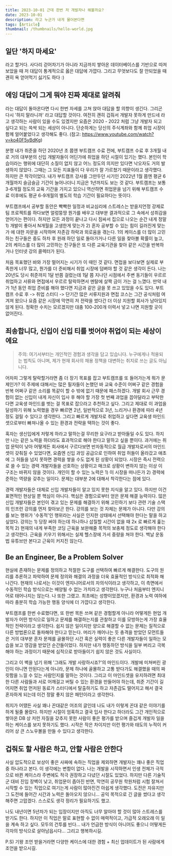 ```yaml
---
title: 2023-10-01 근데 한번 저 개발자나 해볼까요?
date: 2023-10-01
description: 라고 누군가 내게 물어본다면
tags: [Article]
thumbnail: /thumbnails/hello-world.jpg
---
```


## 일단 '하지 마세요'

라고 할거다. 사다리 걷어차기가 아니라 지금까지 쌓아온 데이터베이스를 기반으로 따져보았을 때 저 대답이 통계적으로 옳은 대답에 가깝다. 그리고 무엇보다도 잘 안되었을 때 괜히 욕 얻어먹기 싫기도 하다 :)

## 에잉 대답이 그게 뭐야 진짜 제대로 알려줘

라는 대답이 돌아온다면 다시 한번 자세를 고쳐 앉아 대답을 할 의향이 생긴다. 그리곤 다시 '하지 말라니까' 라고 대답할 것이다. 여전히 괜히 겁줘서 개발자 못하게 만드네 라고 생각하는 사람이 있을 수도 있겠지만 요즘은 2020 - 2022 처럼 그냥 개발자 되고 싶다고 되는 쓱싹 되는 세상이 아니다. 단순하게는 당신의 주식계좌와 함께 취업 시장이 함께 얼어붙었다고 생각해도 좋다. (참고: https://www.youtube.com/watch?v=ko40F5yBdKg)

분명 내가 취준을 하던 2020년 초 쯤엔 부트캠프 수료 전에, 부트캠프 수료 후 3개월 내로 거의 대부분의 신입 개발자들이 어딘가에 취업을 하던 시절이 있기는 했다. 본인이 학습이라는 행위에 대단히 소질이 없지 않고 어느 정도의 의지만 있다면 낙오자도 거의 발생하지 않았다. 그때는 그 모든 지표들이 다 우리가 잘 가르쳤기 때문이라고 생각했다. 하지만 큰 착각이었다. 내가 부트캠프 강사를 그만두던 시기인 2022년 1월 쯤엔 평균 6개월까지 슬금슬금 기간이 늘어나더니 지금은 1년까지도 보는 것 같다. 부트캠프는 보통 3-6개월 정도의 교육 기간을 가지고 있으니 역산하면 취업문을 넘기 위해 부트캠프 수료 이후에도 평균 6-9개월의 별도의 학습 기간이 필요하다는 뜻이다.

부트캠프에서 공부할 동안은 빡빡한 일정과 비교심리에 스트레스는 받을지언정 강제로 팀 프로젝트를 하다보면 얼렁뚱땅 뭔가를 배우고 대부분 결과적으로 그 속에서 성취감을 얻어가는 편이다. 하지만 모든 과정이 끝나고 다시 짐싸서 집으로 나오는 순간 내게 정말 1) 개발이 좋아서 N개월을 고생한게 맞는가 2) 혼자 공부할 수 있는 힘이 길러진게 맞는가 에 대한 자문을 시작하며 자존감 하락과 외로움을 겪는다. 1의 케이스를 더 많이 고민하는 친구들은 중도 하차 후 원래 하던 일로 돌아가거나 다른 일을 찾아볼 확률이 높고, 2의 케이스를 더 많이 고민하는 친구들은 또 다른 교육기관을 찾아 같은 시간을 반복하거나 인터넷 강의 콜렉터가 된다.

처음 목표했던 바와 가장 멀어지는 시기가 이 때인 것 같다. 면접을 보다보면 실제로 부족한게 너무 많고, 뭔가를 더 준비해서 취업 시장에 덤벼야 할 것 같은 생각이 든다. 나는 20년도 당시 취준까지 1달 반쯤 걸렸는데 1달 쯤 지나던 시점에서 주변 동기들이 우르르 취업하고 서류와 면접에서 우르르 탈락하면서 멘탈에 살짝 금이 가는 걸 느꼈다. 만약 내가 1년 동안 취업 준비를 해야 했다면 지금과 같은 글을 못 쓰고 있었을 수도 있다. 부트캠프 수료 후 -> 취업 스터디 -> 단기간 많은 서류지원과 면접 코스는 그간 공식처럼 여겨져 왔으나 요즘 같은 시장에 막연히 저 전략을 썼다간 더 이상 지원할 회사가 남아있지 않게 된다. 정확한 수치는 모르겠지만 대충 100-200개 이력서 넣고 나면 지원할 곳이 없어진다.

## 죄송합니다, 신입이 신입 티를 벗어야 취업이 되는 세상이에요

> 주의: 여기서부터는 개인적인 경험과 생각을 담고 있습니다. 누구에게나 적용되는 법칙도 아니며, 제가 현재 회사의 채용 정책을 대변하는 취지로 쓰는 글도 아닙니다.

어차피 그렇게 탈락할거라면 좀 더 장기 목표를 잡고 부트캠프를 또 들어가는게 뭐가 문제인가? 이 주제에 대해서는 많은 필자들이 논했던 바 교육 수준이 어쩌구 같은 경험을 반복 어쩌구 같은 소리를 똑같이 할 수 밖에 없기 때문에 패스하겠다. 개발 회사 근무 경험이 없는 신입이 내게 자신이 입사 후 해야 할 가장 첫 번째 과업을 꼽아달라고 부탁한다면 교육생 마인드를 벗는 걸 목표로 잡으라고 추천하고 싶다. 그리고 제대로 이 과업을 달성하기 위해 노력했을 경우 빠르면 2년, 일반적으로 3년, 느리거나 환경에 따라 4년 정도 걸릴 수 있다고 생각한다. 그리고 빠르게 개발자로 취업하고 싶다면 교육생 마인드셋으로부터 빠져나올 수 있는 환경과 전략을 택하는 것이 좋다.

혹자는 생신입에게 저렇게 하라고 말하는걸 무리한 요구라고 받아들일 수도 있다. 하지만 나는 같은 노력을 하더라도 효과적으로 해야 한다고 말하고 싶을 뿐이다. 과거에는 취업 문턱이 낮아 어떻게든 회사에서 구르다보면 반자동적으로 월급 개발자로서의 마인드셋이 갖춰질 수 있었다면, 요즘엔 신입 과잉 공급으로 인하여 취업 허들이 올라갔고 애초에 그 허들을 넘지 못하면 경력을 쌓을 수도 없게 된 상황이 되었다. 시장은 즉시 전력으로 쓸 수 있는 경력 개발자들을 선호하는 상황이고 매크로 상황이 변하지 않는 이상 이 구조는 바뀌지 않을 것이다. 개인이 할 수 있는 노력은 1) 이 시장을 떠나든가 2) 경력에 준하는 역량을 갖추는 일이다. 문제는 대부분 2에 대해서 착각한다는 점에 있다.

경력 개발자들은 대체로 신입 개발자들이 알고 있지 못한 지식을 알고 있다. 하지만 이건 표면적인 현상일 뿐 핵심이 아니다. 핵심은 경험으로부터 얻은 문제 해결 능력이다. 많은 신입 개발자들은 본인이 겪고 있는 문제를 해결하기 위해 고민하기 보다 관련 기술 스택의 인프런 강의를 먼저 찾아보곤 한다. 강의를 보는 것 자체는 문제가 아니다. 다만 강의를 보는 행위가 '수동적'인 행위라는 사실은 인지한 상태에서 선택해야 한다는 말을 하고 싶었다. 강의는 1) 당장 써야 하는데 하나하나 삽질할 시간이 없을 때 2x 로 빠르게 훑는 목적 2) 현재의 내게 부족한 코딩 근육을 보완해줄 목적의 보충제 정도로 생각해야 한다고 생각한다. 근육을 키우기 위해서는 실제 헬스장에 가서 중량을 쳐야 한다. 백날 운동법 유튜브만 본다고 근육이 커지진 않는다.

## Be an Engineer, Be a Problem Solver

현실에 존재하는 문제를 정의하고 적절한 도구를 선택하여 빠르게 해결한다. 도구의 원리를 추론하고 파악하여 문제 정의와 해결의 과정을 더욱 효율적인 방식으로 최적화 해나간다. 현재의 나로서는 이것이 엔지니어로서의 자의식이라고 생각하고, 이 측면에서 수동적인 학습 방식으로는 배양될 수 없는 가치라고 생각한다. 누구나 처음부터 엔지니어로 태어나지는 않는다. 나 또한 그랬고. 최초에는 성향이었겠지만, 환경과 노력 여하에 따라 충분히 학습 가능한 행동 양식에 더 가깝다고 생각한다.

부트캠프를 한번 수료했다면, 또 한번 목돈 쓰며 같은 경험할게 아니라 어떻게든 현업 개발자가 어떤 방식으로 일하고 문제를 해결하는지를 관찰하고 이를 모방하는게 가장 효율적인 전략이라고 생각한다. 쉽지 않은 일이지만 양으로 해결할 수 없는 문제는 질적으로 다른 방법론으로 돌파해야 한다고 믿는다. 머리가 깨어나는 듯 충격을 받았던 모먼트들은 거의 대부분 혼자 문제를 골몰하던 시간 혹은 실력이 좋은 다른 개발자들이 일하는 모습을 보고 영감을 받았던 순간들이었다. 하지만 내가 행동하던 방식을 일부 버리고 극복해야 하는 과정이기 때문에 심적으로 받아들이기 쉽지 않은 것도 사실이다.

그리고 이 벽을 넘기 위해 '그래도 개발 사랑하시죠?'의 마인드이다. 개발에 미쳐버린 광인이 아니면 안된다는게 아니라, 문제 하나에 골몰하고 고통 받다가도 해결했을 때의 짜릿함을 느낄 수 있는 사람인지를 말하는 것이다. 그리고 이 마인드셋을 유지하려면 최대한 다른 사람들과 서로 어깨걸고 버틸 수 있는 환경을 만들어야 하는데, 취준 기간이 길어지면 취업 먼저된 동료가 스터디에서 탈출하기도 하고 자존감도 떨어지고 해서 결국 혼자하게 되는데 이건 정말 좋지 않은 패턴이라고 생각한다.

취지가 어땠든 사실 꽤나 꼰대같은 어조의 글인데 나도 내가 이렇게 꼰대 같은 이야기를 하게 될줄 몰랐다. 하지만 시절이 엄혹하고 결국 입사 한다고 하더라도 그간 개인적으로 쌓아온 DB 상 저런 자질을 갖추지 못한 사람이 좋은 평가를 받으며 즐겁게 개발자 일을 하는 케이스를 보지 못하기도 했다. 시작은 작은 차이지만 이런 평가와 태도의 누적이 커리어 상 큰 스노우볼을 만들 수 있다고 생각한다.

## 겁줘도 할 사람은 하고, 안할 사람은 안한다

사실 압도적으로 보상이 좋은 사짜에 속하는 직업을 제외하면 개발자는 꽤나 좋은 직업 중 하나라고 본다. 이 생각에는 변함이 없다. 나는 개발을 시작하면서 인생 전체가 극적으로 바뀐 케이스라 주변에도 적극 권장하고 다녔던 시절도 있었다. 하지만 다른 기술직군 대비 진입 장벽이 낮고, 취업문이 좁아진 반면, 막연히 공무원 학원처럼 시험 잘쳐서 시작할 수 있는 직업으로 여기는게 사람이 많아진건 아쉽게 생각했다. 도전은 자유지만 그 도전에 들어간 시간과 노력은 돌아오지 않으니... 공익 목적으로 긴 글을 썼다고 생각해주면 고맙겠다. 스스로도 생각 정리가 필요하기도 했고.

나도 내년이면 5년차가 되는 입장이지만 아직도 너무 알아야 할 것이 많아 스트레스를 받기도 한다. 하지만 이 직업은 말로 표현할 수 없이 매력적이고, 가급적 오래오래 이 일을 계속 하고 싶다. 모두의 건투를 빈다... 내가 언급한 방식이 아니어도 좋으니 어떻게든 각자의 방식으로 살아남읍시다... 그리고 행복하시길.

P.S) 기왕 조언 받을거라면 다양한 케이스에 대한 경험 + 최신 업데이트가 된 사람에게 조언을 받으시길.
